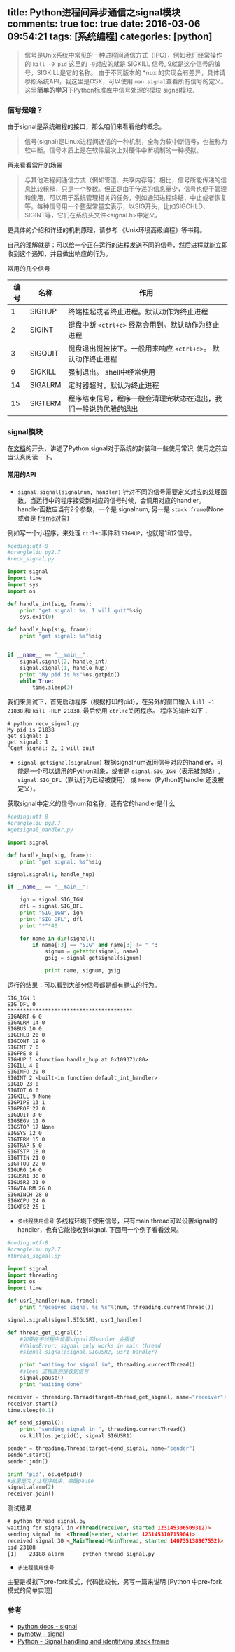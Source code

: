 title: Python进程间异步通信之signal模块
comments: true
toc: true
date: 2016-03-06 09:54:21
tags: [系统编程]
categories: [python]
---

<!-- more -->

> 信号是Unix系统中常见的一种进程间通信方式（IPC），例如我们经常操作的 `kill -9 pid` 这里的 `-9`对应的就是 SIGKILL 信号, 9就是这个信号的编号，SIGKILL是它的名称。 由于不同版本的 *nux 的实现会有差异，具体请参照系统API，我这里是OSX，可以使用 `man signal`查看所有信号的定义。这里**简单的学习**下Python标准库中信号处理的模块 signal模块.

### 信号是啥？
由于signal是系统编程的接口，那么咱们来看看他的概念。

> 信号(signal)是Linux进程间通信的一种机制，全称为软中断信号，也被称为软中断。信号本质上是在软件层次上对硬件中断机制的一种模拟。

再来看看常用的场景

> 与其他进程间通信方式（例如管道、共享内存等）相比，信号所能传递的信息比较粗糙，只是一个整数。但正是由于传递的信息量少，信号也便于管理和使用，可以用于系统管理相关的任务，例如通知进程终结、中止或者恢复等。每种信号用一个整型常量宏表示，以SIG开头，比如SIGCHLD、SIGINT等，它们在系统头文件<signal.h>中定义。

更具体的介绍和详细的机制原理，请参考 《Unix环境高级编程》等书籍。

自己的理解就是：可以给一个正在运行的进程发送不同的信号，然后进程就能立即收到这个通知，并且做出响应的行为。

常用的几个信号


|编号|名称 |作用|
|-|-|-|
|1|SIGHUP|终端挂起或者终止进程。默认动作为终止进程|
|2|SIGINT|键盘中断 `<ctrl+c>` 经常会用到。默认动作为终止进程|
|3|SIGQUIT|键盘退出键被按下。一般用来响应 `<ctrl+d>`。 默认动作终止进程|
|9|SIGKILL|强制退出。 shell中经常使用|
|14|SIGALRM| 定时器超时，默认为终止进程|
|15|SIGTERM| 程序结束信号，程序一般会清理完状态在退出，我们一般说的优雅的退出|



### signal模块

在[文档](https://docs.python.org/2/library/signal.html)的开头，讲述了Python signal对于系统的封装和一些使用常识, 使用之前应当认真阅读一下。



#### 常用的API

* `signal.signal(signalnum, handler)` 针对不同的信号需要定义对应的处理函数，当运行中的程序接受到对应的信号时候，会调用对应的handler。 handler函数应当有2个参数，一个是 signalnum, 另一是 `stack frame`(None 或者是 [frame对象](https://docs.python.org/2/reference/datamodel.html#frame-objects))

例如写一个小程序，来处理 `ctrl+c`事件和 `SIGHUP`，也就是1和2信号。

```python
#coding:utf-8
#orangleliu py2.7
#recv_signal.py

import signal
import time
import sys
import os

def handle_int(sig, frame):
    print "get signal: %s, I will quit"%sig
    sys.exit(0)

def handle_hup(sig, frame):
    print "get signal: %s"%sig


if __name__ == "__main__":
    signal.signal(2, handle_int)
    signal.signal(1, handle_hup)
    print "My pid is %s"%os.getpid()
    while True:
        time.sleep(3)
```

我们来测试下，首先启动程序（根据打印的pid），在另外的窗口输入 `kill -1 21838` 和 `kill -HUP 21838`, 最后使用 `ctrl+c`关闭程序。 程序的输出如下：

```
# python recv_signal.py
My pid is 21838
get signal: 1
get signal: 1
^Cget signal: 2, I will quit
```

* `signal.getsignal(signalnum)` 根据signalnum返回信号对应的handler，可能是一个可以调用的Python对象，或者是 `signal.SIG_IGN`（表示被忽略）, `signal.SIG_DFL`（默认行为已经被使用） 或 `None`（Python的handler还没被定义）。


获取signal中定义的信号num和名称，还有它的handler是什么

```python
#coding:utf-8
#orangleliu py2.7
#getsignal_handler.py

import signal

def handle_hup(sig, frame):
    print "get signal: %s"%sig

signal.signal(1, handle_hup)

if __name__ == "__main__":

    ign = signal.SIG_IGN
    dfl = signal.SIG_DFL
    print "SIG_IGN", ign
    print "SIG_DFL", dfl
    print "*"*40

    for name in dir(signal):
        if name[:3] == "SIG" and name[3] != "_":
            signum = getattr(signal, name)
            gsig = signal.getsignal(signum)

            print name, signum, gsig
```

运行的结果：可以看到大部分信号都是都有默认的行为。

```
SIG_IGN 1
SIG_DFL 0
****************************************
SIGABRT 6 0
SIGALRM 14 0
SIGBUS 10 0
SIGCHLD 20 0
SIGCONT 19 0
SIGEMT 7 0
SIGFPE 8 0
SIGHUP 1 <function handle_hup at 0x109371c80>
SIGILL 4 0
SIGINFO 29 0
SIGINT 2 <built-in function default_int_handler>
SIGIO 23 0
SIGIOT 6 0
SIGKILL 9 None
SIGPIPE 13 1
SIGPROF 27 0
SIGQUIT 3 0
SIGSEGV 11 0
SIGSTOP 17 None
SIGSYS 12 0
SIGTERM 15 0
SIGTRAP 5 0
SIGTSTP 18 0
SIGTTIN 21 0
SIGTTOU 22 0
SIGURG 16 0
SIGUSR1 30 0
SIGUSR2 31 0
SIGVTALRM 26 0
SIGWINCH 28 0
SIGXCPU 24 0
SIGXFSZ 25 1
```

* `多线程使用信号`
多线程环境下使用信号，只有main thread可以设置signal的handler，也有它能接收到signal.  下面用一个例子看看效果。

```python
#coding:utf-8
#orangleliu py2.7
#thread_signal.py

import signal
import threading
import os
import time

def usr1_handler(num, frame):
    print "received signal %s %s"%(num, threading.currentThread())

signal.signal(signal.SIGUSR1, usr1_handler)

def thread_get_signal():
    #如果在子线程中设置signal的handler 会报错
    #ValueError: signal only works in main thread
    #signal.signal(signal.SIGUSR2, usr1_handler)

    print "waiting for signal in", threading.currentThread()
    #sleep 进程直到接收到信号
    signal.pause()
    print "waiting done"

receiver = threading.Thread(target=thread_get_signal, name="receiver")
receiver.start()
time.sleep(0.1)

def send_signal():
    print "sending signal in ", threading.currentThread()
    os.kill(os.getpid(), signal.SIGUSR1)

sender = threading.Thread(target=send_signal, name="sender")
sender.start()
sender.join()

print 'pid', os.getpid()
#这里是为了让程序结束，唤醒pause
signal.alarm(2)
receiver.join()
```

测试结果

```html
# python thread_signal.py
waiting for signal in <Thread(receiver, started 123145306509312)>
sending signal in  <Thread(sender, started 123145310715904)>
received signal 30 <_MainThread(MainThread, started 140735138967552)>
pid 23188
[1]    23188 alarm      python thread_signal.py
```

* `多进程使用信号`

主要是模拟下pre-fork模式，代码比较长，另写一篇来说明 [Python 中pre-fork模式的简单实现]


### 参考

* [python docs - signal](https://docs.python.org/2/library/signal.html)
* [pymotw - signal](https://pymotw.com/2/signal/)
* [Python - Signal handling and identifying stack frame](http://itsjustsosimple.blogspot.com/2014/01/python-signal-handling-and-identifying.html)



